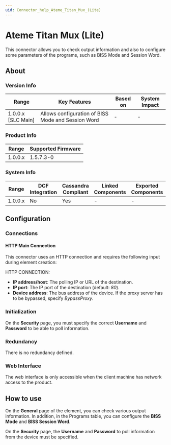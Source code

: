 ```yaml
---
uid: Connector_help_Ateme_Titan_Mux_(Lite)
---
```


# Ateme Titan Mux (Lite)

This connector allows you to check output information and also to configure some parameters of the programs, such as BISS Mode and Session Word.

## About

### Version Info

| **Range**            | **Key Features**                                   | **Based on** | **System Impact** |
|----------------------|----------------------------------------------------|--------------|-------------------|
| 1.0.0.x \[SLC Main\] | Allows configuration of BISS Mode and Session Word | \-           | \-                |

### Product Info

| Range     | Supported Firmware     |
|-----------|------------------------|
| 1.0.0.x   | 1.5.7.3-0              |

### System Info

| Range     | DCF Integration     | Cassandra Compliant     | Linked Components     | Exported Components     |
|-----------|---------------------|-------------------------|-----------------------|-------------------------|
| 1.0.0.x   | No                  | Yes                     | \-                    | \-                      |

## Configuration

### Connections

#### HTTP Main Connection

This connector uses an HTTP connection and requires the following input during element creation:

HTTP CONNECTION:

- **IP address/host**: The polling IP or URL of the destination.
- **IP port**: The IP port of the destination (default: *80*).
- **Device address**: The bus address of the device. If the proxy server has to be bypassed, specify *BypassProxy*.

### Initialization

On the **Security** page, you must specify the correct **Username** and **Password** to be able to poll information.

### Redundancy

There is no redundancy defined.

### Web Interface

The web interface is only accessible when the client machine has network access to the product.

## How to use

On the **General** page of the element, you can check various output information. In addition, in the Programs table, you can configure the **BISS Mode** and **BISS Session Word**.

On the **Security** page, the **Username** and **Password** to poll information from the device must be specified.
